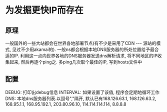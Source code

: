 # 为发掘更快IP而存在

## 原理

一般国外的一些大站都会在世界各地部署节点(有不少是采用了CDN --- 源站的模式, 见过不少用akamai的). 一般ns都会根据本地DNS服务器的所处位置给予最合适的IP. 利用这一点向世界各地的DNS服务器发送dns解析请求, 将不同地区的IP收集起来, 然后再逐个ping之. 多ping几次取个最佳的IP, 写到hosts文件中

## 配置

DEBUG: 打印出debug信息
INTERVAL: 如果设置了该值, 程序会定期地循环工作
DNS: 本地dns服务器列表.以逗号","隔开, 默认已有168.126.63.1, 168.126.63.2, 168.95.1.1, 168.95.192.1, 203.80.96.10, 114.114.114.114, 8.8.8.8

